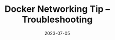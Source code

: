 ---
category:
- .nan
date: 2023-07-05
keyword_suggestion: fastapi xray
post_inspiration: https://sreeninet.wordpress.com/2017/11/02/docker-networking-tip-troubleshooting/
silot_terms: docker containers
title: Docker Networking Tip – Troubleshooting
---